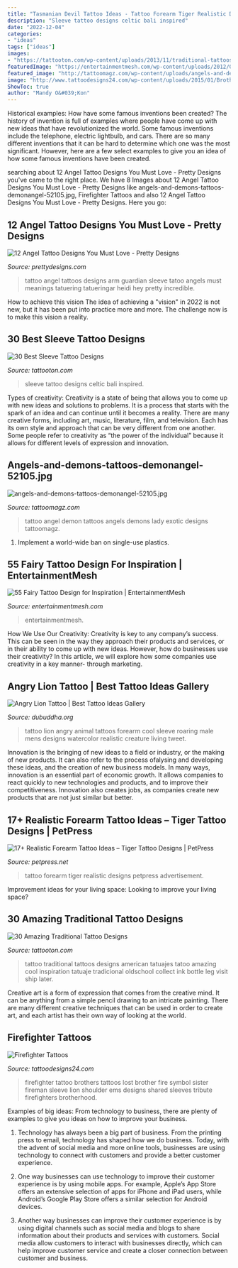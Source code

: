 ```yaml
---
title: "Tasmanian Devil Tattoo Ideas - Tattoo Forearm Tiger Realistic Designs Petpress Advertisement"
description: "Sleeve tattoo designs celtic bali inspired"
date: "2022-12-04"
categories:
- "ideas"
tags: ["ideas"]
images:
- "https://tattooton.com/wp-content/uploads/2013/11/traditional-tattoos-24.jpg"
featuredImage: "https://entertainmentmesh.com/wp-content/uploads/2012/09/55-fairy-tattoo.jpg"
featured_image: "http://tattoomagz.com/wp-content/uploads/angels-and-demons-tattoos-demonangel-52105.jpg"
image: "http://www.tattoodesigns24.com/wp-content/uploads/2015/01/Brothers-Lost-Firefighter-Tattoo.jpg"
ShowToc: true
author: "Mandy O&#039;Kon"
---
```



Historical examples: How have some famous inventions been created?
The history of invention is full of examples where people have come up with new ideas that have revolutionized the world. Some famous inventions include the telephone, electric lightbulb, and cars. There are so many different inventions that it can be hard to determine which one was the most significant. However, here are a few select examples to give you an idea of how some famous inventions have been created.

	

		
searching about 12 Angel Tattoo Designs You Must Love - Pretty Designs you've came to the right place. We have 8 Images about 12 Angel Tattoo Designs You Must Love - Pretty Designs like angels-and-demons-tattoos-demonangel-52105.jpg, Firefighter Tattoos and also 12 Angel Tattoo Designs You Must Love - Pretty Designs. Here you go:
		
    
## 12 Angel Tattoo Designs You Must Love - Pretty Designs

<img loading=lazy src="http://www.prettydesigns.com/wp-content/uploads/2014/10/Angel-on-the-Arm.jpg" onerror="this.onerror=null;this.src='https://tse1.mm.bing.net/th?id=OIP.mWBwf8p4k6FRRCDYsEuHOgHaLG&amp;pid=15.1';" alt="12 Angel Tattoo Designs You Must Love - Pretty Designs">

_Source: prettydesigns.com_

>tattoo angel tattoos designs arm guardian sleeve tatoo angels must meanings tatuering tatueringar heidi hey pretty incredible. 

	

How to achieve this vision
The idea of achieving a "vision" in 2022 is not new, but it has been put into practice more and more. The challenge now is to make this vision a reality.

    
## 30 Best Sleeve Tattoo Designs

<img loading=lazy src="https://tattooton.com/wp-content/uploads/2014/03/Celtic-and-bali-inspired-sleeve.jpg" onerror="this.onerror=null;this.src='https://tse4.mm.bing.net/th?id=OIP.RLwAlaDD_RjM1m9SAnSUBQHaQC&amp;pid=15.1';" alt="30 Best Sleeve Tattoo Designs">

_Source: tattooton.com_

>sleeve tattoo designs celtic bali inspired. 

	

Types of creativity:
Creativity is a state of being that allows you to come up with new ideas and solutions to problems. It is a process that starts with the spark of an idea and can continue until it becomes a reality. There are many creative forms, including art, music, literature, film, and television. Each has its own style and approach that can be very different from one another. Some people refer to creativity as “the power of the individual” because it allows for different levels of expression and innovation.

    
## Angels-and-demons-tattoos-demonangel-52105.jpg

<img loading=lazy src="http://tattoomagz.com/wp-content/uploads/angels-and-demons-tattoos-demonangel-52105.jpg" onerror="this.onerror=null;this.src='https://tse4.mm.bing.net/th?id=OIP.MjcktG-cAcI1JSgmQjjvFgHaJ3&amp;pid=15.1';" alt="angels-and-demons-tattoos-demonangel-52105.jpg">

_Source: tattoomagz.com_

>tattoo angel demon tattoos angels demons lady exotic designs tattoomagz. 

	

1. Implement a world-wide ban on single-use plastics.

    
## 55 Fairy Tattoo Design For Inspiration | EntertainmentMesh

<img loading=lazy src="https://entertainmentmesh.com/wp-content/uploads/2012/09/55-fairy-tattoo.jpg" onerror="this.onerror=null;this.src='https://tse3.mm.bing.net/th?id=OIP.O2Cmn2bk2fAj3Kk9usqlYwHaJ4&amp;pid=15.1';" alt="55 Fairy Tattoo Design for Inspiration | EntertainmentMesh">

_Source: entertainmentmesh.com_

>entertainmentmesh. 

	

How We Use Our Creativity:
Creativity is key to any company’s success. This can be seen in the way they approach their products and services, or in their ability to come up with new ideas. However, how do businesses use their creativity? In this article, we will explore how some companies use creativity in a key manner- through marketing.

    
## Angry Lion Tattoo | Best Tattoo Ideas Gallery

<img loading=lazy src="http://www.dubuddha.org/wp-content/uploads/2016/03/Angry-Lion-Tattoo-510x510.jpg" onerror="this.onerror=null;this.src='https://tse1.mm.bing.net/th?id=OIP.1ljtDiiouWn6udA0xXDT5QHaHa&amp;pid=15.1';" alt="Angry Lion Tattoo | Best Tattoo Ideas Gallery">

_Source: dubuddha.org_

>tattoo lion angry animal tattoos forearm cool sleeve roaring male mens designs watercolor realistic creature living tweet. 

	

Innovation is the bringing of new ideas to a field or industry, or the making of new products. It can also refer to the process ofalysing and developing these ideas, and the creation of new business models. In many ways, innovation is an essential part of economic growth. It allows companies to react quickly to new technologies and products, and to improve their competitiveness. Innovation also creates jobs, as companies create new products that are not just similar but better.

    
## 17+ Realistic Forearm Tattoo Ideas – Tiger Tattoo Designs | PetPress

<img loading=lazy src="https://cdn.petpress.net/wp-content/uploads/2020/04/12002147/tiger-forearm-tattoo-image.jpg" onerror="this.onerror=null;this.src='https://tse3.mm.bing.net/th?id=OIP.OKgkgQLqc3ShSJTDodE-EwHaHa&amp;pid=15.1';" alt="17+ Realistic Forearm Tattoo Ideas – Tiger Tattoo Designs | PetPress">

_Source: petpress.net_

>tattoo forearm tiger realistic designs petpress advertisement. 

	

Improvement ideas for your living space:
Looking to improve your living space?

    
## 30 Amazing Traditional Tattoo Designs

<img loading=lazy src="https://tattooton.com/wp-content/uploads/2013/11/traditional-tattoos-24.jpg" onerror="this.onerror=null;this.src='https://tse4.mm.bing.net/th?id=OIP.cJGbh26s_Ma8QGGy3SIHgAHaL1&amp;pid=15.1';" alt="30 Amazing Traditional Tattoo Designs">

_Source: tattooton.com_

>tattoo traditional tattoos designs american tatuajes tatoo amazing cool inspiration tatuaje tradicional oldschool collect ink bottle leg visit ship later. 

	

Creative art is a form of expression that comes from the creative mind. It can be anything from a simple pencil drawing to an intricate painting. There are many different creative techniques that can be used in order to create art, and each artist has their own way of looking at the world.

    
## Firefighter Tattoos

<img loading=lazy src="http://www.tattoodesigns24.com/wp-content/uploads/2015/01/Brothers-Lost-Firefighter-Tattoo.jpg" onerror="this.onerror=null;this.src='https://tse3.mm.bing.net/th?id=OIP.WDqBJqZYgcJqyaxDq1YmQQHaLG&amp;pid=15.1';" alt="Firefighter Tattoos">

_Source: tattoodesigns24.com_

>firefighter tattoo brothers tattoos lost brother fire symbol sister fireman sleeve lion shoulder ems designs shared sleeves tribute firefighters brotherhood. 

	

Examples of big ideas: From technology to business, there are plenty of examples to give you ideas on how to improve your business.
1. Technology has always been a big part of business. From the printing press to email, technology has shaped how we do business. Today, with the advent of social media and more online tools, businesses are using technology to connect with customers and provide a better customer experience.
2. One way businesses can use technology to improve their customer experience is by using mobile apps. For example, Apple’s App Store offers an extensive selection of apps for iPhone and iPad users, while Android’s Google Play Store offers a similar selection for Android devices.

3. Another way businesses can improve their customer experience is by using digital channels such as social media and blogs to share information about their products and services with customers. Social media allow customers to interact with businesses directly, which can help improve customer service and create a closer connection between customer and business.



